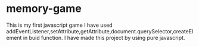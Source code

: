# memory-game
This is my first javascript game
I have used addEventListener,setAttribute,getAttribute,document.querySelector,createElement in buid function.
I have made this project by using pure javascript.
